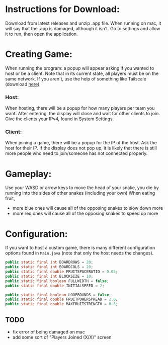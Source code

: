 # Instructions for Download:
Download from latest releases and unzip .app file. When running on mac, it will say that the .app is damaged, although it isn't. Go to settings and allow it to run, then open the application. 

# Creating Game:
When running the program: a popup will appear asking if you wanted to host or be a client. Note that in its current state, all players must be on the same network. If you aren't, use the help of something like Tailscale (download [here](https://tailscale.com/download)).
### Host:
When hosting, there will be a popup for how many players per team you want. After entering, the display will close and wait for other clients to join. Give the clients your IPv4, found in System Settings.
### Client:
When joining a game, there will be a popup for the IP of the host. Ask the host for their IP. If the display does not pop up, it is likely that there is still more people who need to join/someone has not connected properly.

# Gameplay:
Use your WASD or arrow keys to move the head of your snake, you die by running into the sides of other snakes (including your own)
When eating fruit, 
- more blue ones will cause all of the opposing snakes to slow down more
- more red ones will cause all of the opposing snakes to speed up more

# Configuration:
If you want to host a custom game, there is many different configuration options found in `Main.java` (note that only the host needs the changes).
```java
public static final int BOARDROWS = 20;
public static final int BOARDCOLS = 20;
public static final double FRUITSPACERATIO = 0.05;
public static final int BLOCKSIZE = 10;
public static final boolean FULLWIDTH = false;
public static final double INITIALSPEED = 2;

public static final boolean LOOPBOUNDS = false;
public static final double FRUITPOWERSPREAD = 2.0;
public static final double MAXFRUITSTRENGTH = 0.5;
```

## TODO
- fix error of being damaged on mac
- add some sort of "Players Joined (X/X)" screen
